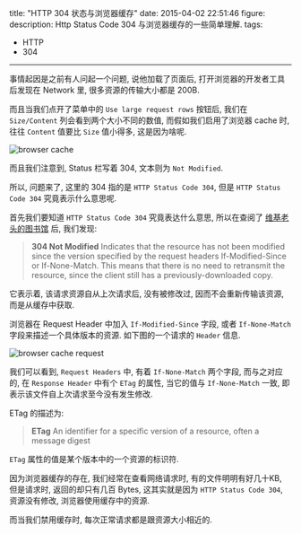 title: "HTTP 304 状态与浏览器缓存"
date: 2015-04-02 22:51:46
figure:
description: Http Status Code 304 与浏览器缓存的一些简单理解.
tags:
- HTTP
- 304
---


事情起因是之前有人问起一个问题, 说他加载了页面后, 打开浏览器的开发者工具后发现在 Network 里, 很多资源的传输大小都是 200B.

而且当我们点开了菜单中的 `Use large request rows` 按钮后, 我们在 `Size/Content` 列会看到两个大小不同的数值, 而假如我们启用了浏览器 cache 时, 往往 `Content` 值要比 `Size` 值小得多, 这是因为啥呢.

![browser cache](http://7xirxu.com1.z0.glb.clouddn.com/2015/04/browser-cache.png)

而且我们注意到, Status 栏写着 304, 文本则为 `Not Modified`.

所以, 问题来了, 这里的 304 指的是 `HTTP Status Code 304`, 但是 `HTTP Status Code 304` 究竟表示什么意思呢.

首先我们要知道 `HTTP Status Code 304` 究竟表达什么意思, 所以在查阅了 [维基老头的图书馆](http://en.wikipedia.org/wiki/List_of_HTTP_status_codes#3xx_Redirection) 后, 我们发现:

> **304 Not Modified**
>     Indicates that the resource has not been modified since the version specified by the request headers If-Modified-Since or If-None-Match. This means that there is no need to retransmit the resource, since the client still has a previously-downloaded copy.

它表示着, 该请求资源自从上次请求后, 没有被修改过, 因而不会重新传输该资源, 而是从缓存中获取.

浏览器在 Request Header 中加入 `If-Modified-Since` 字段, 或者 `If-None-Match` 字段来描述一个具体版本的资源. 如下图的一个请求的 `Header` 信息.

![browser cache request](http://7xirxu.com1.z0.glb.clouddn.com/2015/04/browser-cache-request.png)

我们可以看到, `Request Headers` 中, 有着 `If-None-Match` 两个字段, 而与之对应的, 在 `Response Header` 中有个 `ETag` 的属性, 当它的值与 `If-None-Match` 一致, 即表示该文件自上次请求至今没有发生修改.

ETag 的描述为:

> **ETag**
>     An identifier for a specific version of a resource, often a message digest

`ETag` 属性的值是某个版本中的一个资源的标识符.

因为浏览器缓存的存在, 我们经常在查看网络请求时, 有的文件明明有好几十KB, 但是请求时, 返回的却只有几百 Bytes, 这其实就是因为 `HTTP Status Code 304`, 资源没有修改, 浏览器使用缓存中的资源.

而当我们禁用缓存时, 每次正常请求都是跟资源大小相近的.